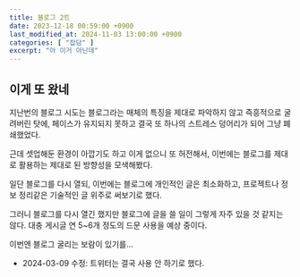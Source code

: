 ```yaml
---
title: 블로그 2트
date: 2023-12-18 00:59:00 +0900
last_modified_at: 2024-11-03 13:00:00 +0900
categories: [ "잡담" ]
excerpt: "아 이거 아닌데"
---
```


## 이게 또 왔네

지난번의 블로그 시도는 블로그라는 매체의 특징을 제대로 파악하지 않고 즉흥적으로 굴려버린 탓에, 페이스가 유지되지 못하고 결국 또 하나의 스트레스 덩어리가 되어 그냥 폐쇄했었다.

근데 셋업해둔 환경이 아깝기도 하고 이게 없으니 또 허전해서, 이번에는 블로그를 제대로 활용하는 제대로 된 방향성을 모색해봤다.

일단 블로그를 다시 열되, 이번에는 블로그에 개인적인 글은 최소화하고, 프로젝트나 정보 정리같은 기술적인 글 위주로 써보기로 했다.

그러니 블로그를 다시 열긴 했지만 블로그에 글을 쓸 일이 그렇게 자주 있을 것 같지는 않다. 대충 게시글 연 5~6개 정도의 드문 사용을 예상 중이다.

이번엔 블로그 굴리는 보람이 있기를...

* 2024-03-09 수정: 트위터는 결국 사용 안 하기로 했다.
